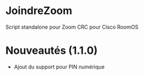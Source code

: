 # JoindreZoom
Script standalone pour Zoom CRC pour Cisco RoomOS

# Nouveautés (1.1.0)
* Ajout du support pour PIN numérique
